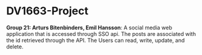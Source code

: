 # DV1663-Project
**Group 21: Arturs Bitenbinders, Emil Hansson**: A social media web application that is accessed through SSO api. The posts are associated with the id retrieved through the API. The Users can read, write, update, and delete.
